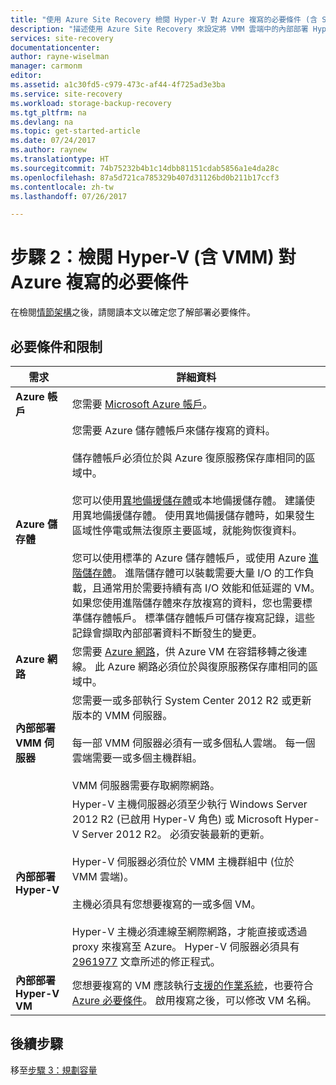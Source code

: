 ```yaml
---
title: "使用 Azure Site Recovery 檢閱 Hyper-V 對 Azure 複寫的必要條件 (含 System Center VMM) | Microsoft Docs"
description: "描述使用 Azure Site Recovery 來設定將 VMM 雲端中的內部部署 Hyper-V VM 複寫、容錯移轉和復原至 Azure 的必要條件"
services: site-recovery
documentationcenter: 
author: rayne-wiselman
manager: carmonm
editor: 
ms.assetid: a1c30fd5-c979-473c-af44-4f725ad3e3ba
ms.service: site-recovery
ms.workload: storage-backup-recovery
ms.tgt_pltfrm: na
ms.devlang: na
ms.topic: get-started-article
ms.date: 07/24/2017
ms.author: raynew
ms.translationtype: HT
ms.sourcegitcommit: 74b75232b4b1c14dbb81151cdab5856a1e4da28c
ms.openlocfilehash: 87a5d721ca785329b407d31126bd0b211b17ccf3
ms.contentlocale: zh-tw
ms.lasthandoff: 07/26/2017

---
```




# <a name="step-2-review-the-prerequisites-for-hyper-v-with-vmm-to-azure-replication"></a>步驟 2：檢閱 Hyper-V (含 VMM) 對 Azure 複寫的必要條件

在檢閱[情節架構](vmm-to-azure-walkthrough-architecture.md)之後，請閱讀本文以確定您了解部署必要條件。 

## <a name="prerequisites-and-limitations"></a>必要條件和限制

**需求** | **詳細資料**
--- | ---
**Azure 帳戶** | 您需要 [Microsoft Azure 帳戶](http://azure.microsoft.com/)。
**Azure 儲存體** | 您需要 Azure 儲存體帳戶來儲存複寫的資料。<br/><br/> 儲存體帳戶必須位於與 Azure 復原服務保存庫相同的區域中。<br/><br/>您可以使用[異地備援儲存體](../storage/storage-redundancy.md#geo-redundant-storage)或本地備援儲存體。 建議使用異地備援儲存體。 使用異地備援儲存體時，如果發生區域性停電或無法復原主要區域，就能夠恢復資料。<br/><br/> 您可以使用標準的 Azure 儲存體帳戶，或使用 Azure [進階儲存體](../storage/storage-premium-storage.md)。 進階儲存體可以裝載需要大量 I/O 的工作負載，且通常用於需要持續有高 I/O 效能和低延遲的 VM。 如果您使用進階儲存體來存放複寫的資料，您也需要標準儲存體帳戶。 標準儲存體帳戶可儲存複寫記錄，這些記錄會擷取內部部署資料不斷發生的變更。
**Azure 網路** | 您需要 [Azure 網路](../virtual-network/virtual-network-get-started-vnet-subnet.md)，供 Azure VM 在容錯移轉之後連線。 此 Azure 網路必須位於與復原服務保存庫相同的區域中。
**內部部署 VMM 伺服器** | 您需要一或多部執行 System Center 2012 R2 或更新版本的 VMM 伺服器。<br/><br/> 每一部 VMM 伺服器必須有一或多個私人雲端。 每一個雲端需要一或多個主機群組。<br/><br/> VMM 伺服器需要存取網際網路。
**內部部署 Hyper-V** | Hyper-V 主機伺服器必須至少執行 Windows Server 2012 R2 (已啟用 Hyper-V 角色) 或 Microsoft Hyper-V Server 2012 R2。 必須安裝最新的更新。<br/><br/> Hyper-V 伺服器必須位於 VMM 主機群組中 (位於 VMM 雲端)。<br/><br/> 主機必須具有您想要複寫的一或多個 VM。<br/><br/> Hyper-V 主機必須連線至網際網路，才能直接或透過 proxy 來複寫至 Azure。 Hyper-V 伺服器必須具有 [2961977](https://support.microsoft.com/kb/2961977) 文章所述的修正程式。
**內部部署 Hyper-V VM** | 您想要複寫的 VM 應該執行[支援的作業系統](site-recovery-support-matrix-to-azure.md#support-for-replicated-machine-os-versions)，也要符合 [Azure 必要條件](site-recovery-support-matrix-to-azure.md#failed-over-azure-vm-requirements)。 啟用複寫之後，可以修改 VM 名稱。 




## <a name="next-steps"></a>後續步驟

移至[步驟 3：規劃容量](vmm-to-azure-walkthrough-capacity.md)

